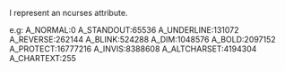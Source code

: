 I represent an ncurses attribute.

e.g:
A_NORMAL:0
A_STANDOUT:65536
A_UNDERLINE:131072
A_REVERSE:262144
A_BLINK:524288
A_DIM:1048576
A_BOLD:2097152
A_PROTECT:16777216
A_INVIS:8388608
A_ALTCHARSET:4194304
A_CHARTEXT:255